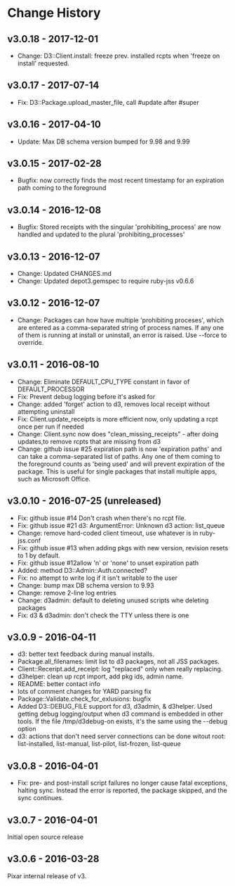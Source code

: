 # Change History

## v3.0.18 - 2017-12-01
- Change: D3::Client.install: freeze prev. installed rcpts when 'freeze on install' requested.

## v3.0.17 - 2017-07-14
- Fix: D3::Package.upload_master_file, call #update after #super

## v3.0.16 - 2017-04-10
- Update: Max DB schema version bumped for 9.98 and 9.99

## v3.0.15 - 2017-02-28
- Bugfix: now correctly finds the most recent timestamp for an expiration path coming to the foreground

## v3.0.14 - 2016-12-08

- Bugfix: Stored receipts with the singular 'prohibiting_process' are now handled and updated to the plural 'prohibiting_processes'

## v3.0.13 - 2016-12-07

- Change: Updated CHANGES.md
- Change: Updated depot3.gemspec to require ruby-jss v0.6.6

## v3.0.12 - 2016-12-07

- Change: Packages can how have multiple 'prohibiting proceses', which are entered as a comma-separated string of process names. If any one of them is running at install or uninstall, an error is raised. Use --force to override.


## v3.0.11 - 2016-08-10

- Change: Eliminate DEFAULT_CPU_TYPE constant in favor of DEFAULT_PROCESSOR
- Fix: Prevent debug logging before it's asked for
- Change: added 'forget' action to d3, removes local receipt without attempting uninstall
- Fix: Client.update_receipts is more efficient now, only updating a rcpt once per run if needed
- Change: Client.sync now does "clean_missing_receipts" - after doing updates,to remove rcpts that are missing from d3
- Change: github issue #25 expiration path is now 'expiration paths' and can take a comma-separated list of paths. Any one of them coming to the foreground counts as 'being used' and will prevent expiration of the package. This is useful for single packages that install multiple apps, such as Microsoft Office.

## v3.0.10 - 2016-07-25 (unreleased)

- Fix: github issue #14 Don't crash when there's no rcpt file.
- Fix: github issue #21 d3: ArgumentError: Unknown d3 action: list_queue
- Change: remove hard-coded client timeout, use whatever is in ruby-jss.conf
- Fix: github issue #13 when adding pkgs with new version, revision resets to 1 by default.
- Fix: github issue #12allow 'n' or 'none' to unset expiration path
- Added: method D3::Admin::Auth.connected?
- Fix: no attempt to write log if it isn't writable to the user
- Change: bump max DB schema version to 9.93
- Change: remove 2-line log entries
- Change: d3admin: default to deleting unused scripts whe deleting packages
- Fix: d3 & d3admin: don't check the TTY unless there is one

## v3.0.9 - 2016-04-11

- d3: better text feedback during manual installs.
- Package.all_filenames: limit list to d3 packages, not all JSS packages.
- Client::Receript.add\_receipt: log "replaced" only when really replacing.
- d3helper: clean up rcpt import, add pkg ids, admin name.
- README: better contact info
- lots of comment changes for YARD parsing fix
- Package::Validate.check\_for\_exlusions: bugfix
- Added D3::DEBUG_FILE support for d3, d3admin, & d3helper. Used getting debug logging/output when d3 command is embedded in other tools. If the file /tmp/d3debug-on exists, it's the same using the --debug option
- d3: actions that don't need server connections can be done witout root: list-installed, list-manual, list-pilot, list-frozen, list-queue

## v3.0.8 - 2016-04-01

- Fix: pre- and post-install script failures no longer cause fatal exceptions, halting sync. Instead the error is reported, the package skipped, and the sync continues.

## v3.0.7 - 2016-04-01

Initial open source release

## v3.0.6 - 2016-03-28

Pixar internal release of v3.
